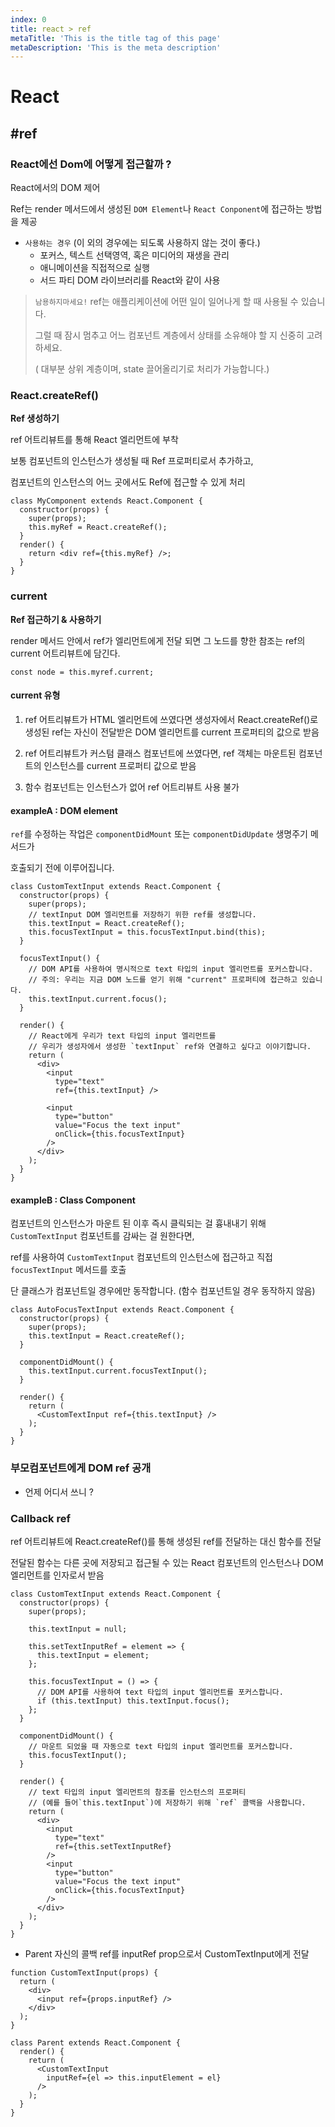 ```yaml
---
index: 0
title: react > ref
metaTitle: 'This is the title tag of this page'
metaDescription: 'This is the meta description'
---
```


# React

## #ref

### React에선 Dom에 어떻게 접근할까 ?

React에서의 DOM 제어

Ref는 render 메서드에서 생성된 `DOM Element`나 `React Conponent`에 접근하는 방법을 제공

-   `사용하는 경우` (이 외의 경우에는 되도록 사용하지 않는 것이 좋다.)
    -   포커스, 텍스트 선택영역, 혹은 미디어의 재생을 관리
    -   애니메이션을 직접적으로 실행
    -   서드 파티 DOM 라이브러리를 React와 같이 사용

> `남용하지마세요!` ref는 애플리케이션에 어떤 일이 일어나게 할 때 사용될 수 있습니다.
>
> 그럴 때 잠시 멈추고 어느 컴포넌트 계층에서 상태를 소유해야 할 지 신중히 고려하세요.
>
> ( 대부분 상위 계층이며, state 끌어올리기로 처리가 가능합니다.)

### React.createRef()

**Ref 생성하기**

ref 어트리뷰트를 통해 React 엘리먼트에 부착

보통 컴포넌트의 인스턴스가 생성될 때 Ref 프로퍼티로서 추가하고,

컴포넌트의 인스턴스의 어느 곳에서도 Ref에 접근할 수 있게 처리

```react
class MyComponent extends React.Component {
  constructor(props) {
    super(props);
    this.myRef = React.createRef();
  }
  render() {
    return <div ref={this.myRef} />;
  }
}
```

### current

**Ref 접근하기 & 사용하기**

render 메서드 안에서 ref가 엘리먼트에게 전달 되면 그 노드를 향한 참조는 ref의 current 어트리뷰트에 담긴다.

```react
const node = this.myref.current;
```

#### current 유형

1. ref 어트리뷰트가 HTML 엘리먼트에 쓰였다면 생성자에서 React.createRef()로 생성된 ref는
   자신이 전달받은 DOM 엘리먼트를 current 프로퍼티의 값으로 받음

2. ref 어트리뷰트가 커스텀 클래스 컴포넌트에 쓰였다면,
   ref 객체는 마운트된 컴포넌트의 인스턴스를 current 프로퍼티 값으로 받음

3. 함수 컴포넌트는 인스턴스가 없어 ref 어트리뷰트 사용 불가

#### exampleA : DOM element

`ref`를 수정하는 작업은 `componentDidMount` 또는 `componentDidUpdate` 생명주기 메서드가

호출되기 전에 이루어집니다.

```react
class CustomTextInput extends React.Component {
  constructor(props) {
    super(props);
    // textInput DOM 엘리먼트를 저장하기 위한 ref를 생성합니다.
    this.textInput = React.createRef();
    this.focusTextInput = this.focusTextInput.bind(this);
  }

  focusTextInput() {
    // DOM API를 사용하여 명시적으로 text 타입의 input 엘리먼트를 포커스합니다.
    // 주의: 우리는 지금 DOM 노드를 얻기 위해 "current" 프로퍼티에 접근하고 있습니다.
    this.textInput.current.focus();
  }

  render() {
    // React에게 우리가 text 타입의 input 엘리먼트를
    // 우리가 생성자에서 생성한 `textInput` ref와 연결하고 싶다고 이야기합니다.
    return (
      <div>
        <input
          type="text"
          ref={this.textInput} />

        <input
          type="button"
          value="Focus the text input"
          onClick={this.focusTextInput}
        />
      </div>
    );
  }
}
```

#### exampleB : Class Component

컴포넌트의 인스턴스가 마운트 된 이후 즉시 클릭되는 걸 흉내내기 위해 `CustomTextInput` 컴포넌트를 감싸는 걸 원한다면,

ref를 사용하여 `CustomTextInput` 컴포넌트의 인스턴스에 접근하고 직접 `focusTextInput` 메서드를 호출

단 클래스가 컴포넌트일 경우에만 동작합니다. (함수 컴포넌트일 경우 동작하지 않음)

```react
class AutoFocusTextInput extends React.Component {
  constructor(props) {
    super(props);
    this.textInput = React.createRef();
  }

  componentDidMount() {
    this.textInput.current.focusTextInput();
  }

  render() {
    return (
      <CustomTextInput ref={this.textInput} />
    );
  }
}
```

### 부모컴포넌트에게 DOM ref 공개

-   언제 어디서 쓰니 ?

### Callback ref

ref 어트리뷰트에 React.createRef()를 통해 생성된 ref를 전달하는 대신 함수를 전달

전달된 함수는 다른 곳에 저장되고 접근될 수 있는 React 컴포넌트의 인스턴스나 DOM 엘리먼트를 인자로서 받음

```react
class CustomTextInput extends React.Component {
  constructor(props) {
    super(props);

    this.textInput = null;

    this.setTextInputRef = element => {
      this.textInput = element;
    };

    this.focusTextInput = () => {
      // DOM API를 사용하여 text 타입의 input 엘리먼트를 포커스합니다.
      if (this.textInput) this.textInput.focus();
    };
  }

  componentDidMount() {
    // 마운트 되었을 때 자동으로 text 타입의 input 엘리먼트를 포커스합니다.
    this.focusTextInput();
  }

  render() {
    // text 타입의 input 엘리먼트의 참조를 인스턴스의 프로퍼티
    // (예를 들어`this.textInput`)에 저장하기 위해 `ref` 콜백을 사용합니다.
    return (
      <div>
        <input
          type="text"
          ref={this.setTextInputRef}
        />
        <input
          type="button"
          value="Focus the text input"
          onClick={this.focusTextInput}
        />
      </div>
    );
  }
}
```

-   Parent 자신의 콜백 ref를 inputRef prop으로서 CustomTextInput에게 전달

```react
function CustomTextInput(props) {
  return (
    <div>
      <input ref={props.inputRef} />
    </div>
  );
}

class Parent extends React.Component {
  render() {
    return (
      <CustomTextInput
        inputRef={el => this.inputElement = el}
      />
    );
  }
}
```
